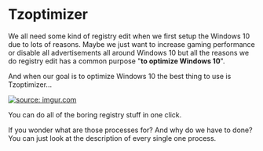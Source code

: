 # Tzoptimizer
<p>We all need some kind of registry edit when we first setup the Windows 10 due to lots of reasons. Maybe we just want to increase gaming performance or disable all advertisements all around Windows 10 but all the reasons we do registry edit has a common purpose "<b>to optimize Windows 10</b>".</p>
<p>And when our goal is to optimize Windows 10 the best thing to use is Tzoptimizer...</p>
<p><a href="#"><img src="https://i.imgur.com/cKvc80Z.png" title="source: imgur.com"/></a></p>
<p>You can do all of the boring registry stuff in one click.</p>
<p>If you wonder what are those processes for? And why do we have to done? You can just look at the description of every single one process.</p>
